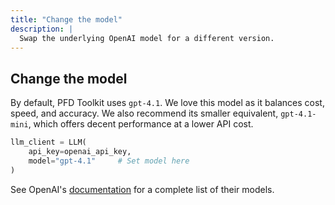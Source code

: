 ```yaml
---
title: "Change the model"
description: |
  Swap the underlying OpenAI model for a different version.
---
```


## Change the model

By default, PFD Toolkit uses `gpt-4.1`. We love this model as it balances cost, speed, and accuracy. We also recommend its smaller equivalent, `gpt-4.1-mini`, which offers decent performance at a lower API cost.

```python
llm_client = LLM(
    api_key=openai_api_key,
    model="gpt-4.1"     # Set model here
)
```

See OpenAI's [documentation](https://platform.openai.com/docs/models) for a complete list of their models.
